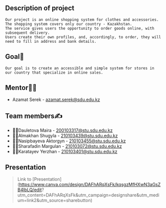 ## Description of project
    Our project is an online shopping system for clothes and accessories. 
    The shopping system covers only our country - Kazakhstan. 
    The service gives users the opportunity to order goods online, with subsequent delivery. 
    Users create their own profiles, and, accordingly, to order, they will need to fill in address and bank details.

## Goal🎯
    Our goal is to create an accessible and simple system for stores in our country that specialize in online sales.

## Mentor👨‍🏫
- Azamat Serek - <azamat.serek@sdu.edu.kz>

## Team members✍️️
- 👩‍💻Dauletova Maira - 200103317@stu.sdu.edu.kz
- 👩‍💻Almakhan Shugyla - 210103439@stu.sdu.edu.kz
- 👩‍💻Nasipbayeva Aktorgyn - 210103455@stu.sdu.edu.kz
- 👨‍💻Sharafadin Margulan - 210103072@stu.sdu.edu.kz
- 👨‍💻Karatayev Yerzhan - 210103401@stu.sdu.edu.kz

## Presentation

> Link to [Presentation](https://www.canva.com/design/DAFhARqXsFk/kqsgzMfHXwN3aGsZB4lbLQ/edit?    utm_content=DAFhARqXsFk&utm_campaign=designshare&utm_medium=link2&utm_source=sharebutton)


